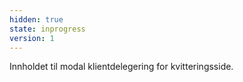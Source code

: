 ```yaml
---
hidden: true
state: inprogress
version: 1
---
```

Innholdet til modal klientdelegering for kvitteringsside.